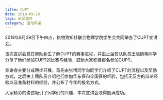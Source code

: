 ```yaml
---
title: CUPT
date: 2019-09-29
tags: 新闻稿件
category: 活动风采
---
```


2019年9月29日下午四点，格物致知社联合物理学院学生会共同举办了CUPT宣讲会。

该次宣讲会意在帮助新生了解CUPT的赛事进程，并由上届校队队员王晓鸥等同学分享了他们参加CUPT的比赛与经验，鼓励大家积极报名参加CUPT。

宣讲会主要分成两步开展，首先由张博同学向同学们介绍了CUPT的流程以及奖励方式，之后由上届队员介绍他们参加华东赛和全国赛的经验，包括正反方的辩论经验以及准备材料的经验，并公布了今年的报名方式。

大家精彩的讲述吸引了同学们的兴趣，本次宣讲会取得圆满成功。



